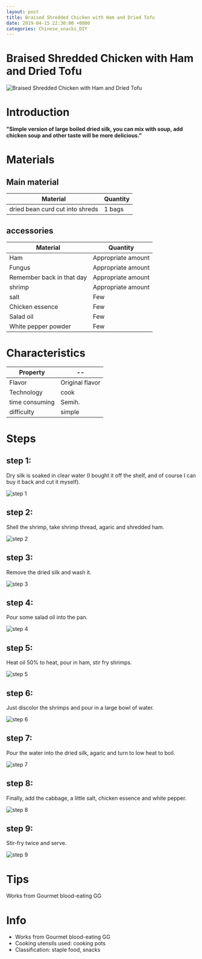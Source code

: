 ```yaml
---
layout: post
title: Braised Shredded Chicken with Ham and Dried Tofu
date: 2019-04-15 22:30:00 +0800
categories: Chinese_snacks_DIY
---
```


# Braised Shredded Chicken with Ham and Dried Tofu

![Braised Shredded Chicken with Ham and Dried Tofu]({{site.baseurl}}/img/406416/406416.jpg)

# Introduction

**"Simple version of large boiled dried silk, you can mix with soup, add chicken soup and other taste will be more delicious."**

# Materials


## Main material

Material|Quantity
--|--
dried bean curd cut into shreds|1 bags

## accessories

Material|Quantity
--|--
Ham|Appropriate amount
Fungus|Appropriate amount
Remember back in that day|Appropriate amount
shrimp|Appropriate amount
salt|Few
Chicken essence|Few
Salad oil|Few
White pepper powder|Few

# Characteristics

Property|--
--|--
Flavor|Original flavor
Technology|cook
time consuming|Semih.
difficulty|simple

# Steps

## step 1:

Dry silk is soaked in clear water (I bought it off the shelf, and of course I can buy it back and cut it myself).

![step 1]({{site.baseurl}}/img/406416/1.jpg)

## step 2:

Shell the shrimp, take shrimp thread, agaric and shredded ham.

![step 2]({{site.baseurl}}/img/406416/2.jpg)

## step 3:

Remove the dried silk and wash it.

![step 3]({{site.baseurl}}/img/406416/3.jpg)

## step 4:

Pour some salad oil into the pan.

![step 4]({{site.baseurl}}/img/406416/4.jpg)

## step 5:

Heat oil 50% to heat, pour in ham, stir fry shrimps.

![step 5]({{site.baseurl}}/img/406416/5.jpg)

## step 6:

Just discolor the shrimps and pour in a large bowl of water.

![step 6]({{site.baseurl}}/img/406416/6.jpg)

## step 7:

Pour the water into the dried silk, agaric and turn to low heat to boil.

![step 7]({{site.baseurl}}/img/406416/7.jpg)

## step 8:

Finally, add the cabbage, a little salt, chicken essence and white pepper.

![step 8]({{site.baseurl}}/img/406416/8.jpg)

## step 9:

Stir-fry twice and serve.

![step 9]({{site.baseurl}}/img/406416/9.jpg)

# Tips

Works from Gourmet blood-eating GG

# Info

- Works from Gourmet blood-eating GG
- Cooking utensils used: cooking pots
- Classification: staple food, snacks
